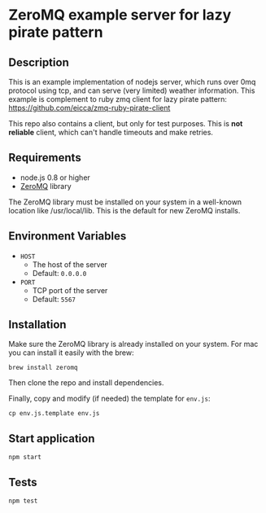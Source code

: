# ZeroMQ example server for lazy pirate pattern
## Description

This is an example implementation of nodejs server, which runs over 0mq protocol using tcp, and can serve (very limited) weather information. This example is complement to ruby zmq client for lazy pirate pattern: https://github.com/eicca/zmq-ruby-pirate-client

This repo also contains a client, but only for test purposes. This is **not reliable** client, which can't handle timeouts and make retries.

## Requirements

* node.js 0.8 or higher
* [ZeroMQ](http://zeromq.org/) library

The ZeroMQ library must be installed on your system in a well-known location like /usr/local/lib. This is the default for new ZeroMQ installs.

## Environment Variables

*  `HOST`
    * The host of the server
    * Default: `0.0.0.0`
*  `PORT`
    * TCP port of the server
    * Default: `5567`

## Installation
Make sure the ZeroMQ library is already installed on your system. For mac you can install it easily with the brew:
```
brew install zeromq
```

Then clone the repo and install dependencies.

Finally, copy and modify (if needed) the template for `env.js`:
```
cp env.js.template env.js
```

## Start application

```
npm start
```

## Tests

```
npm test
```

